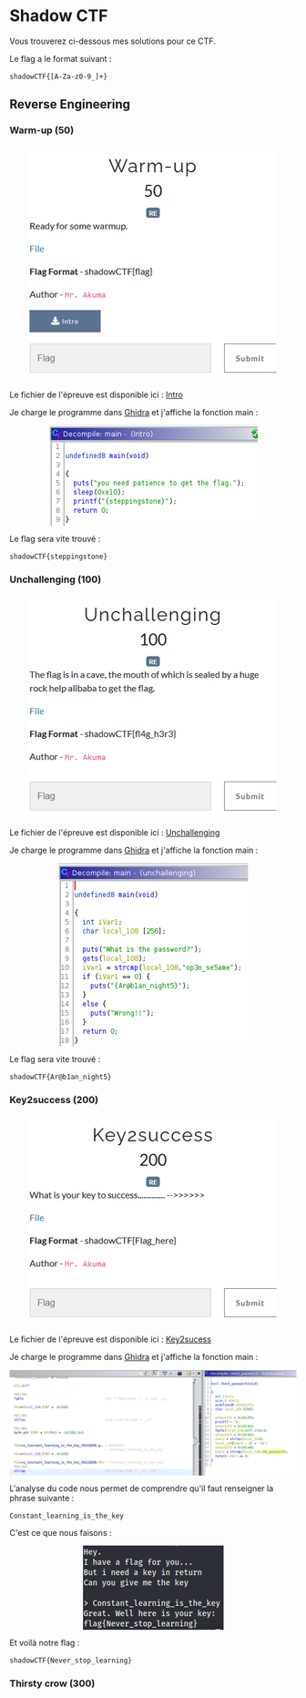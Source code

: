 # Shadow CTF

Vous trouverez ci-dessous mes solutions pour ce CTF.  
  
Le flag a le format suivant :
```
shadowCTF{[A-Za-z0-9_]+}
```

## Reverse Engineering

### Warm-up (50)

<p align="center">
  <img src="https://raw.githubusercontent.com/Zyrfex/CTF/main/2021/Shadow%20CTF/Reverse%20Engineering/Warm-up/warm-up.png" alt="Warm-up" align="center">
</p>

Le fichier de l'épreuve est disponible ici : [Intro](https://github.com/Zyrfex/CTF/raw/main/2021/Shadow%20CTF/Reverse%20Engineering/Warm-up/Intro)

Je charge le programme dans [Ghidra](https://ghidra-sre.org/) et j'affiche la fonction main :
<p align="center">
  <img src="https://raw.githubusercontent.com/Zyrfex/CTF/main/2021/Shadow%20CTF/Reverse%20Engineering/Warm-up/Ghidra.png" alt="Ghidra" align="center">
</p>

Le flag sera vite trouvé :
```
shadowCTF{steppingstone}
```

### Unchallenging (100)

<p align="center">
  <img src="https://raw.githubusercontent.com/Zyrfex/CTF/main/2021/Shadow%20CTF/Reverse%20Engineering/Unchallenging/Unchallenging.png" alt="Unchallenging" align="center">
</p>

Le fichier de l'épreuve est disponible ici : [Unchallenging](https://github.com/Zyrfex/CTF/raw/main/2021/Shadow%20CTF/Reverse%20Engineering/Unchallenging/unchallenging)

Je charge le programme dans [Ghidra](https://ghidra-sre.org/) et j'affiche la fonction main :
<p align="center">
  <img src="https://raw.githubusercontent.com/Zyrfex/CTF/main/2021/Shadow%20CTF/Reverse%20Engineering/Unchallenging/Ghidra.PNG" alt="Ghidra" align="center">
</p>

Le flag sera vite trouvé :
```
shadowCTF{Ar@b1an_night5}
```

### Key2success (200)

<p align="center">
  <img src="https://raw.githubusercontent.com/Zyrfex/CTF/main/2021/Shadow%20CTF/Reverse%20Engineering/Key2success/Key2success.png" alt="Key2success" align="center">
</p>

Le fichier de l'épreuve est disponible ici : [Key2sucess](https://github.com/Zyrfex/CTF/raw/main/2021/Shadow%20CTF/Reverse%20Engineering/Key2success/key2sucess)

Je charge le programme dans [Ghidra](https://ghidra-sre.org/) et j'affiche la fonction main :
<p align="center">
  <img src="https://raw.githubusercontent.com/Zyrfex/CTF/main/2021/Shadow%20CTF/Reverse%20Engineering/Key2success/Ghidra.png" alt="Ghidra" align="center">
</p>

L'analyse du code nous permet de comprendre qu'il faut renseigner la phrase suivante :
```
Constant_learning_is_the_key
```

C'est ce que nous faisons :
<p align="center">
  <img src="https://raw.githubusercontent.com/Zyrfex/CTF/main/2021/Shadow%20CTF/Reverse%20Engineering/Key2success/Console.png" alt="Console" align="center">
</p>

Et voilà notre flag :
```
shadowCTF{Never_stop_learning}
```

### Thirsty crow (300)

